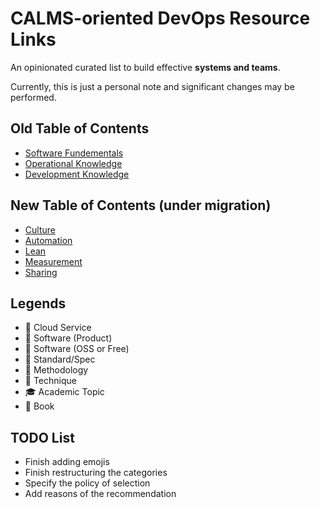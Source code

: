 # CALMS-oriented DevOps Resource Links

An opinionated curated list to build effective **systems and teams**.

Currently, this is just a personal note and significant changes may be performed.

## Old Table of Contents

* [Software Fundementals](Ch1.md)
* [Operational Knowledge](Ch2.md)
* [Development Knowledge](Ch3.md)

## New Table of Contents (under migration)

* [Culture](C.md)
* [Automation](A.md)
* [Lean](L.md)
* [Measurement](M.md)
* [Sharing](S.md)

## Legends

* 🔺 Cloud Service
* 🔶 Software (Product)
* 🔷 Software (OSS or Free)
* 📗 Standard/Spec
* 📙 Methodology
* 📃 Technique
* 🎓 Academic Topic
* 📕 Book

## TODO List

* Finish adding emojis
* Finish restructuring the categories
* Specify the policy of selection
* Add reasons of the recommendation
